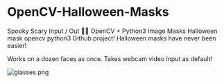 # OpenCV-Halloween-Masks
Spooky Scary Input / Out 🎃💀 OpenCV + Python3 Image Masks
Halloween mask opencv python3 Github project!
Halloween masks have never been easier!

Works on a dozen faces as once.
Takes webcam video input as default!

![glasses.png](https://i.imgur.com/i8IdgWo.png)
